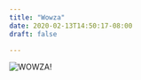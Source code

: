 ```yaml
---
title: "Wowza"
date: 2020-02-13T14:50:17-08:00
draft: false

---
```


![WOWZA!](/img/wowza.jpg)